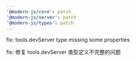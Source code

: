 ```yaml
---
'@modern-js/core': patch
'@modern-js/server': patch
'@modern-js/types': patch
---
```


fix: tools.devServer type missing some properties

fix: 修复 tools.devServer 类型定义不完整的问题
